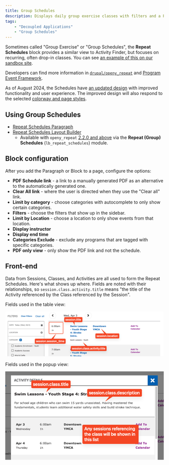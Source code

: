 ```yaml
---
title: Group Schedules
description: Displays daily group exercise classes with filters and a PDF download.
tags:
    - "Decoupled Applications"
    - "Group Schedules"
---
```


Sometimes called "Group Exercise" or "Group Schedules", the **Repeat Schedules** block provides a similar view to Activity Finder, but focuses on recurring, often drop-in classes. You can see [an example of this on our sandbox site](https://sandbox-carnation-cus.y.org/schedules-0).

Developers can find more information in [`drupal/openy_repeat`](https://www.drupal.org/project/openy_repeat) and [Program Event Framework](../../../development/program-event-framework).

As of August 2024, the Schedules have [an updated design](https://www.figma.com/design/wVbmVOI5zwOMDYRjI3GLEI/YUSA-Design-System?node-id=4980%3A17269&t=GBUj9iIBpCBJw6yW-1) with improved functionality and user experience. The improved design will also respond to the selected [colorway and page styles](../../layout-builder/advanced-options/#page-styles).

## Using Group Schedules

- [Repeat Schedules Paragraph](../../paragraphs/repeat-schedules)
- [Repeat Schedules Layout Builder](../../layout-builder/repeat-schedules)
  - Available with `openy_repeat` [2.2.0 and above](https://www.drupal.org/project/openy_repeat/releases) via the **Repeat (Group) Schedules** (`lb_repeat_schedules`) module.

## Block configuration

After you add the Paragraph or Block to a page, configure the options:

- **PDF Schedule link** - a link to a manually generated PDF as an alternative to the automatically generated one.
- **Clear All link** - where the user is directed when they use the "Clear all" link.
- **Limit by category** - choose categories with autocomplete to only show certain categories.
- **Filters** - choose the filters that show up in the sidebar.
- **Limit by Location** - choose a location to only show events from that location.
- **Display instructor**
- **Display end time**
- **Categories Exclude** - exclude any programs that are tagged with specific categories.
- **PDF only view** - only show the PDF link and not the schedule.

## Front-end

Data from Sessions, Classes, and Activities are all used to form the Repeat Schedules. Here's what shows up where. Fields are noted with their relationships, so `session.class.activity.title` means "the title of the Activity referenced by the Class referenced by the Session".

Fields used in the table view:

![A diagram listing the relationships between the fields in the Repeat Schedules table and their names.](repeat-schedules--table-fields.png)

Fields used in the popup view:

![A diagram listing the relationships between the fields in the Repeat Schedules modal and their names.](repeat-schedules--modal-fields.png)
